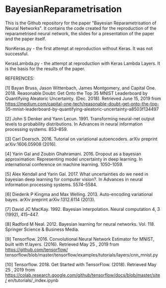 # BayesianReparametrisation
This is the Github repository for the paper "Bayesian Reparametrisation of Neural Networks". It contains the code created for the reproduction of the reparametrised neural network, the slides for a presentation of the paper and the paper itself.

NonKeras.py - the first attempt at reproduction without Keras. It was not successful.

KerasLambda.py - the attempt at reproduction with Keras Lambda Layers. It is the basis for the results of the paper.

REFERENCES:

[1] Bayan Bruss, Jason Wittenbach, James Montgomery, and Capital One. 2018.
Reasonable Doubt: Get Onto the Top 35 MNIST Leaderboard by Quantifying
Aleatoric Uncertainty. (Dec. 2018). Retrieved June 15, 2019
from https://medium.com/capital-one-tech/reasonable-doubt-get-onto-the-top-
35-mnist-leaderboard-by-quantifying-aleatoric-uncertainty-a8503f134497

[2] John S Denker and Yann Lecun. 1991. Transforming neural-net output levels to
probability distributions. In Advances in neural information processing systems.
853–859.

[3] Carl Doersch. 2016. Tutorial on variational autoencoders. arXiv preprint
arXiv:1606.05908 (2016).

[4] Yarin Gal and Zoubin Ghahramani. 2016. Dropout as a bayesian approximation:
Representing model uncertainty in deep learning. In international conference on
machine learning. 1050–1059.

[5] Alex Kendall and Yarin Gal. 2017. What uncertainties do we need in bayesian
deep learning for computer vision?. In Advances in neural information processing
systems. 5574–5584.

[6] Diederik P Kingma and Max Welling. 2013. Auto-encoding variational bayes.
arXiv preprint arXiv:1312.6114 (2013).

[7] David JC MacKay. 1992. Bayesian interpolation. Neural computation 4, 3 (1992),
415–447.

[8] Radford M Neal. 2012. Bayesian learning for neural networks. Vol. 118. Springer
Science & Business Media.

[9] Tensorflow. 2016. Convolutional Neural Network Estimator for MNIST, built with
tf.layers. (2016). Retrieved May 25 , 2019 from https://github.com/tensorflow/
tensorflow/blob/master/tensorflow/examples/tutorials/layers/cnn_mnist.py

[10] Tensorflow. 2018. Get Started with TensorFlow. (2018). Retrieved May 25 , 2019
from https://colab.research.google.com/github/tensorflow/docs/blob/master/site/
en/tutorials/_index.ipynb
